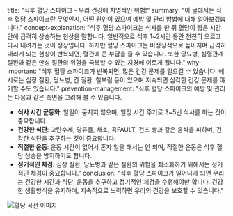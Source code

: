 title: "식후 혈당 스파이크 - 우리 건강에 치명적인 위험!"
summary: "이 글에서는 식후 혈당 스파이크란 무엇인지, 어떤 원인이 있으며 예방 및 관리 방법에 대해 알아보겠습니다."
concept-explanation: "식후 혈당 스파이크는 식사를 한 뒤 혈당이 짧은 시간 안에 급격히 상승하는 현상을 말합니다. 일반적으로 식후 1~2시간 동안 천천히 오르고 다시 내려가는 것이 정상입니다. 하지만 혈당 스파이크는 비정상적으로 높아지며 급격히 내리게 되는 현상이 반복되면, 혈관에 큰 부담을 줄 수 있습니다. 또한 당뇨병, 심혈관계 질환과 같은 만성 질환의 위험을 극복할 수 있는 지경에 이르게 됩니다."
why-important: "식후 혈당 스파이크가 반복되면, 많은 건강 문제를 일으킬 수 있습니다. 예시로는 심장 질환, 당뇨병, 간 질환, 철부림 등이 있으며 지속되면 심각한 건강 문제를 야기할 수도 있습니다."
prevention-management: "식후 혈당 스파이크의 예방 및 관리는 다음과 같은 측면을 고려해 볼 수 있습니다.
- **식사 시간 균등화**: 일일이 뭉치지 않으며, 일정 시간 주기로 3~5번 식사를 하는 것이 중요합니다.
- **건강한 식단**: 고탄수제, 당류물, 채소, 곡FAULT, 건조 빵과 같은 음식을 피하며, 건강한 식단을 추구하는 것이 중요합니다.
- **적절한 운동**: 운동 시간이 없어서 혼자 일을 해서는 안 되며, 적절한 운동은 식후 혈당 상승을 방지하기도 합니다.
- **정기적인 체검**: 심장 질환, 당뇨병과 같은 질환의 위험을 최소화하기 위해서는 정기적인 체검이 중요합니다."
conclusion: "식후 혈당 스파이크가 일어나게 되면 우리는 건강한 시간과 식단, 운동을 추구하고 정기적인 체검을 수행해야만 합니다. 건강한 생활방식을 유지하며, 지속적으로 노력하면 우리의 건강을 보호할 수 있습니다."

![혈당 곡선 이미지](https://example.com/image.png)